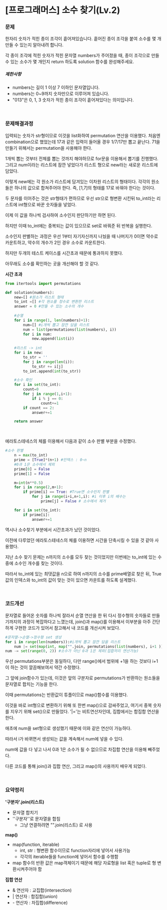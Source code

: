 # [프로그래머스] 소수 찾기(Lv.2) 

### 문제

한자리 숫자가 적힌 종이 조각이 흩어져있습니다. 흩어진 종이 조각을 붙여 소수를 몇 개 만들 수 있는지 알아내려 합니다.

각 종이 조각에 적힌 숫자가 적힌 문자열 numbers가 주어졌을 때, 종이 조각으로 만들 수 있는 소수가 몇 개인지 return 하도록 solution 함수를 완성해주세요.

##### 제한사항

- numbers는 길이 1 이상 7 이하인 문자열입니다.
- numbers는 0~9까지 숫자만으로 이루어져 있습니다.
- "013"은 0, 1, 3 숫자가 적힌 종이 조각이 흩어져있다는 의미입니다.

</br>

### 문제해결과정

입력되는 숫자가 str형이므로 이것을 list화하여 permutation 연산을 이용했다. 처음엔 combination으로 했었는데 17과 같은 입력이 들어올 경우 1/7/17만 뽑고 끝난다. 71을 만들기 위해서는 permutation을 사용해야 한다.

1개씩 뽑는 것부터 전체를 뽑는 것까지 해야하므로 for문을 이용해서 뽑기를 진행했다. 그리고 num이라는 리스트에 잠깐 넣었다가 리스트 형으로 new라는 새로운 리스트에 담았다.

이렇게 new에는 각 원소가 리스트에 담겨있는 이차원 리스트의 형태이다. 각각의 원소들은 하나의 값으로 합쳐주어야 한다. 즉, [1,7]의 형태를 17로 바꿔야 한다는 것이다.

두 문자를 이어주는 것은 str형태가 편하므로 우선 str으로 형변환 시킨뒤 to_int라는 리스트에 int형으로 바꾼 숫자들을 넣었다.

이제 이 값을 하나씩 검사하여 소수인지 판단하기만 하면 된다.

하지만 이때 to_int에는 중복되는 값이 있으므로 set로 바꿔준 뒤 반복을 실행한다.

소수인지 판별하는 과정은 우선 1부터 자기자신까지 나눴을 때 나머지가 0이면 약수로 카운트하고, 약수의 개수가 2인 경우 소수로 카운트한다.

하지만 두개의 테스트 케이스를 시간초과 때문에 통과하지 못했다.

아무래도 소수를 확인하는 곳을 개선해야 할 것 같다.

**시간 초과**

```python
from itertools import permutations

def solution(numbers):
    new=[] #원소가 리스트 형태
    to_int =[] #각 원소를 정수로 변환한 리스트
    answer = 0 #만들 수 있는 소수의 개수
    
    #순열
    for i in range(1, len(numbers)+1):
        num=[] #i개씩 뽑고 잠깐 담을 리스트
        num = list(permutations(list(numbers), i))
        for i in num:
            new.append(list(i))
	
    #리스트 -> int
    for i in new:
        to_str = ''
        for j in range(len(i)):
            to_str += i[j]
        to_int.append(int(to_str))

    #소수 확인
    for i in set(to_int):
        count=0
        for j in range(1,i+1):
            if i % j == 0:
                count+=1
        if count == 2:
            answer+=1

    return answer
```

</br>

에라토스테네스의 체를 이용해서 다음과 같이 소수 판별 부분을 수정했다.

```python
#소수 판별
    n = max(to_int)
    prime = [True]*(n+1) #인덱스 : 0~n
    #0과 1은 소수에서 제외
    prime[0] = False 
    prime[1] = False

    m=int(n**0.5)
    for i in range(2,m+1):
        if prime[i] == True: #True면 소수인지 판별
            for j in range(i+i,n+1,i): #i 이후 i의 배수는
                prime[j] = False # 소수에서 제거

    for i in set(to_int):
        if prime[i]:
            answer+=1
```

역시나 소수찾기 부분에서 시간초과가 났던 것이었다.

이전에 다루었던 에라토스테네스의 체를 이용하면 시간을 단축시킬 수 있을 것 같아 사용했다.

지난 소수 찾기 문제는 n까지의 소수를 모두 찾는 것이었지만 이번에는  to_int에 있는 수 중에 소수인 개수를 찾는 것이다.

따라서 to_int에 있는 최댓값을 n으로 하여 n까지의 소수를 prime배열로 찾은 뒤, True값의 인덱스와 to_int의 값이 맞는 것이 있으면 카운트를 하도록 설계했다.

</br>

### 코드개선

문자열로 들어온 숫자를 하나씩 잘라서 순열 연산을 한 뒤 다시 정수형의 숫자들로 만들기까지의 과정이 복잡하다고 느꼈는데, join()과  map()를 이용해서 이부분을 아주 간단하게 구현한 코드가 있어서 참고해서 내 코드를 개선시켜 보았다.

```python
#문자열->순열->정수형 set 생성
for i in range(len(numbers)):#i개씩 뽑고 잠깐 담을 리스트
    num |= set(map(int, map("".join, permutations(list(numbers), i+1 ))))
num -= set(range(0, 2)) #소수가 아닌 0과 1은 제외(집합끼리 연산가능)

```

 우선 permutations부분은 동일하다, 다만 range()에서 범위에 +1을 하는 것보다 i+1이 하는 것이 깔끔해보여서 약간 수정했다. 

그 앞에 join함수가 있는데, 이것은 앞의 구분자로 permutations가 반환하는 원소들을 문자열로 합치는 기능을 한다.

이때  permutations는 반환값이 튜플이므로 map()함수를 이용했다.

이것을 바로 int형으로 변환하기 위해 또 한번  map()으로 감싸주었고, 여기서 중복 숫자를 지우기 위해  set()으로 만들었다. '|='는 비트연산자인데, 집합에서는 합집합 연산을 한다.

애초에 num을 set형으로 생성했기 때문에 이와 같은 연산이 가능하다.

따라서 i가 바뀌면서 생성되는 값을 계속해서 num에 넣을 수 있다.

num에 값을 다 넣고 나서 0과 1은 소수가 될 수 없으므로 차집합 연산을 이용해 빼주었다.

다른 코드를 통해 join()과 집합 연산, 그리고  map()의 사용까지 배우게 되었다.

</br>

### 요약정리

**'구분자'.join(리스트)**

* 문자열 합치기
* ''구분자''로 문자열을 합침
  * 그냥 연결하려면 "".join(리스트) 로 사용

**map()**

* map(function, iterable)
  * int, str : 형변환 함수이므로 function자리에 넣어서 사용가능
  * 각각의 iterable들을 function에 넣어서 함수를 수행함
* map 함수의 반환 값은 map객체이기 때문에 해당 자료형을 list 혹은 tuple로 형 변환시켜주어야 함

**집합 연산**

* & 연산자 : 교집합(intersection)
* | 연산자 : 합집합(union)
* \- 연산자 : 차집합(difference)
